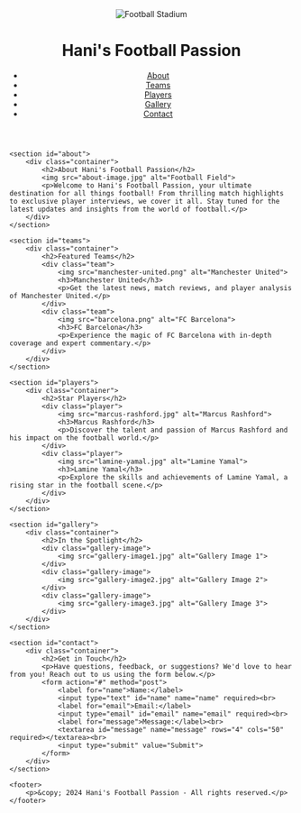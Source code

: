 <!DOCTYPE html>
<html lang="en">

<head>
    <meta charset="UTF-8">
    <meta name="viewport" content="width=device-width, initial-scale=1.0">
    <title>Hani's Football Passion</title>
    <link rel="stylesheet" href="styles.css">
</head>

<body>
    <header>
        <img src="header-image.jpg" alt="Football Stadium">
        <h1>Hani's Football Passion</h1>
        <nav>
            <ul>
                <li><a href="#about">About</a></li>
                <li><a href="#teams">Teams</a></li>
                <li><a href="#players">Players</a></li>
                <li><a href="#gallery">Gallery</a></li>
                <li><a href="#contact">Contact</a></li>
            </ul>
        </nav>
    </header>

    <section id="about">
        <div class="container">
            <h2>About Hani's Football Passion</h2>
            <img src="about-image.jpg" alt="Football Field">
            <p>Welcome to Hani's Football Passion, your ultimate destination for all things football! From thrilling match highlights to exclusive player interviews, we cover it all. Stay tuned for the latest updates and insights from the world of football.</p>
        </div>
    </section>

    <section id="teams">
        <div class="container">
            <h2>Featured Teams</h2>
            <div class="team">
                <img src="manchester-united.png" alt="Manchester United">
                <h3>Manchester United</h3>
                <p>Get the latest news, match reviews, and player analysis of Manchester United.</p>
            </div>
            <div class="team">
                <img src="barcelona.png" alt="FC Barcelona">
                <h3>FC Barcelona</h3>
                <p>Experience the magic of FC Barcelona with in-depth coverage and expert commentary.</p>
            </div>
        </div>
    </section>

    <section id="players">
        <div class="container">
            <h2>Star Players</h2>
            <div class="player">
                <img src="marcus-rashford.jpg" alt="Marcus Rashford">
                <h3>Marcus Rashford</h3>
                <p>Discover the talent and passion of Marcus Rashford and his impact on the football world.</p>
            </div>
            <div class="player">
                <img src="lamine-yamal.jpg" alt="Lamine Yamal">
                <h3>Lamine Yamal</h3>
                <p>Explore the skills and achievements of Lamine Yamal, a rising star in the football scene.</p>
            </div>
        </div>
    </section>

    <section id="gallery">
        <div class="container">
            <h2>In the Spotlight</h2>
            <div class="gallery-image">
                <img src="gallery-image1.jpg" alt="Gallery Image 1">
            </div>
            <div class="gallery-image">
                <img src="gallery-image2.jpg" alt="Gallery Image 2">
            </div>
            <div class="gallery-image">
                <img src="gallery-image3.jpg" alt="Gallery Image 3">
            </div>
        </div>
    </section>

    <section id="contact">
        <div class="container">
            <h2>Get in Touch</h2>
            <p>Have questions, feedback, or suggestions? We'd love to hear from you! Reach out to us using the form below.</p>
            <form action="#" method="post">
                <label for="name">Name:</label>
                <input type="text" id="name" name="name" required><br>
                <label for="email">Email:</label>
                <input type="email" id="email" name="email" required><br>
                <label for="message">Message:</label><br>
                <textarea id="message" name="message" rows="4" cols="50" required></textarea><br>
                <input type="submit" value="Submit">
            </form>
        </div>
    </section>

    <footer>
        <p>&copy; 2024 Hani's Football Passion - All rights reserved.</p>
    </footer>

</body>

</html>
